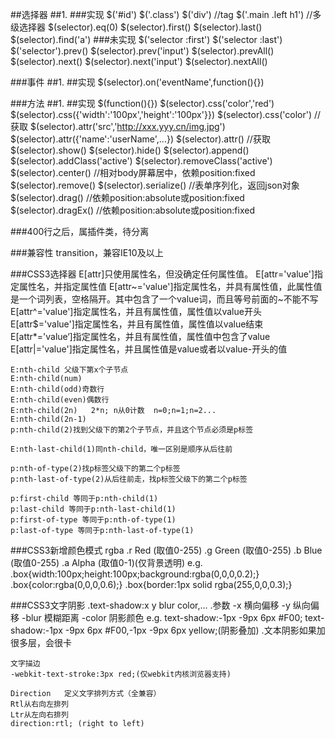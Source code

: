 ##选择器
##1.
###实现
    $('#id')
    $('.class')
    $('div')            //tag
    $('.main .left h1') //多级选择器
    $(selector).eq(0)
    $(selector).first()
    $(selector).last()
    $(selector).find('a')
###未实现
    $('selector :first')
    $('selector :last')
    $('selector').prev()
    $(selector).prev('input')
    $(selector).prevAll()
    $(selector).next()
    $(selector).next('input')
    $(selector).nextAll()

###事件
##1.
##实现
    $(selector).on('eventName',function(){})

###方法
##1.
##实现
    $(function(){})
    $(selector).css('color','red')
    $(selector).css({'width':'100px','height':'100px'}})
    $(selector).css('color')    //获取
    $(selector).attr('src','http://xxx.yyy.cn/img.jpg')
    $(selector).attr({'name':'userName',...})
    $(selector).attr()  //获取
    $(selector).show()
    $(selector).hide()
    $(selector).append()
    $(selector).addClass('active')
    $(selector).removeClass('active')
    $(selector).center()    //相对body屏幕居中，依赖position:fixed
    $(selector).remove()
    $(selector).serialize() //表单序列化，返回json对象
    $(selector).drag()      //依赖position:absolute或position:fixed
    $(selector).dragEx()    //依赖position:absolute或position:fixed

###400行之后，属插件类，待分离

###兼容性
    transition，兼容IE10及以上

###CSS3选择器
    E[attr]只使用属性名，但没确定任何属性值。
    E[attr='value']指定属性名，并指定属性值
    E[attr~='value']指定属性名，并具有属性值，此属性值是一个词列表，空格隔开。其中包含了一个value词，而且等号前面的~不能不写
    E[attr^='value']指定属性名，并且有属性值，属性值以value开头
    E[attr$='value']指定属性名，并且有属性值，属性值以value结束
    E[attr*='value‘]指定属性名，并且有属性值，属性值中包含了value
    E[attr|='value']指定属性名，并且属性值是value或者以value-开头的值

    E:nth-child 父级下第x个子节点
    E:nth-child(num)
    E:nth-child(odd)奇数行
    E:nth-child(even)偶数行
    E:nth-child(2n)   2*n; n从0计数  n=0;n=1;n=2...
    E:nth-child(2n-1)
    p:nth-child(2)找到父级下的第2个子节点，并且这个节点必须是p标签

    E:nth-last-child(1)同nth-child，唯一区别是顺序从后往前

    p:nth-of-type(2)找p标签父级下的第二个p标签
    p:nth-last-of-type(2)从后往前走，找p标签父级下的第二个p标签

    p:first-child 等同于p:nth-child(1)
    p:last-child 等同于p:nth-last-child(1)
    p:first-of-type 等同于p:nth-of-type(1)
    p:last-of-type 等同于p:nth-last-of-type(1)

###CSS3新增颜色模式
    rgba
    .r  Red     (取值0-255)
    .g  Green   (取值0-255)
    .b  Blue    (取值0-255)
    .a  Alpha   (取值0-1)(仅背景透明)
    e.g.
    .box{width:100px;height:100px;background:rgba(0,0,0,0.2);}
    .box{color:rgba(0,0,0,0.6);}
    .box{border:1px solid rgba(255,0,0,0.3);}

###CSS3文字阴影
    .text-shadow:x y blur color,...
    .参数
    -x      横向偏移
    -y      纵向偏移
    -blur   模糊距离
    -color  阴影颜色
    e.g.
    text-shadow:-1px -9px 6px #F00;
    text-shadow:-1px -9px 6px #F00,-1px -9px 6px yellow;(阴影叠加)
    .文本阴影如果加很多层，会很卡

    文字描边
    -webkit-text-stroke:3px red;(仅webkit内核浏览器支持)

    Direction   定义文字排列方式（全兼容）
    Rtl从右向左排列
    Ltr从左向右排列
    direction:rtl; (right to left)



